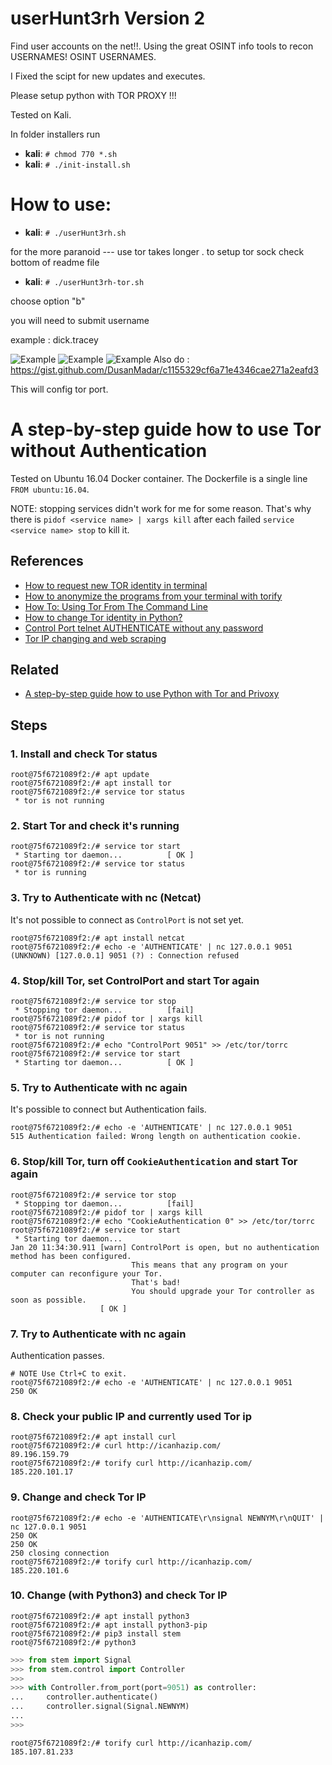 
userHunt3rh Version 2
===========

Find user accounts on the net!!. Using the great OSINT info tools to recon USERNAMES!
OSINT USERNAMES.

I Fixed the scipt for new updates and executes.

Please setup python with TOR PROXY !!!

Tested on Kali.

In folder installers run 
* **kali**: ```# chmod 770 *.sh   ```
* **kali**: ```# ./init-install.sh   ```

# How to use:

* **kali**: ```# ./userHunt3rh.sh   ```

for the more paranoid --- use tor takes longer . to setup tor sock check bottom of readme file

* **kali**: ```# ./userHunt3rh-tor.sh   ```

choose option "b"

you will need to submit username 

example : dick.tracey

![Example](https://imgur.com/Ld6ZQGo.png)
![Example](https://imgur.com/nuBehIE.png)
![Example](https://imgur.com/6QDgrI5.png)
Also do :
https://gist.github.com/DusanMadar/c1155329cf6a71e4346cae271a2eafd3

This will config tor port.
# A step-by-step guide how to use Tor without Authentication

Tested on Ubuntu 16.04 Docker container. The Dockerfile is a single line `FROM ubuntu:16.04`.

NOTE: stopping services didn't work for me for some reason. That's why there is `pidof <service name> | xargs kill` after each failed `service <service name> stop` to kill it.

## References
* [How to request new TOR identity in terminal](https://stackoverflow.com/q/16987518/4183498)
* [How to anonymize the programs from your terminal with torify](https://linuxaria.com/howto/how-to-anonymize-the-programs-from-your-terminal-with-torify)
* [How To: Using Tor From The Command Line](https://justhackerthings.com/post/using-tor-from-the-command-line/)
* [How to change Tor identity in Python?](https://stackoverflow.com/q/9887505/4183498)
* [Control Port telnet AUTHENTICATE without any password](https://tor.stackexchange.com/q/14146)
* [Tor IP changing and web scraping](https://dm295.blogspot.com/2016/02/tor-ip-changing-and-web-scraping.html)

## Related
* [A step-by-step guide how to use Python with Tor and Privoxy](https://gist.github.com/DusanMadar/8d11026b7ce0bce6a67f7dd87b999f6b)


## Steps

### 1. Install and check Tor status
```console
root@75f6721089f2:/# apt update
root@75f6721089f2:/# apt install tor
root@75f6721089f2:/# service tor status
 * tor is not running
 ```

### 2. Start Tor and check it's running
```console
root@75f6721089f2:/# service tor start 
 * Starting tor daemon...          [ OK ] 
root@75f6721089f2:/# service tor status
 * tor is running
```

### 3. Try to Authenticate with nc (Netcat)
It's not possible to connect as `ControlPort` is not set yet.
```console
root@75f6721089f2:/# apt install netcat
root@75f6721089f2:/# echo -e 'AUTHENTICATE' | nc 127.0.0.1 9051
(UNKNOWN) [127.0.0.1] 9051 (?) : Connection refused
```

### 4. Stop/kill Tor, set ControlPort and start Tor again
```console
root@75f6721089f2:/# service tor stop
 * Stopping tor daemon...          [fail]
root@75f6721089f2:/# pidof tor | xargs kill
root@75f6721089f2:/# service tor status
 * tor is not running
root@75f6721089f2:/# echo "ControlPort 9051" >> /etc/tor/torrc
root@75f6721089f2:/# service tor start 
 * Starting tor daemon...          [ OK ] 
```

### 5. Try to Authenticate with nc again
It's possible to connect but Authentication fails.
```console
root@75f6721089f2:/# echo -e 'AUTHENTICATE' | nc 127.0.0.1 9051
515 Authentication failed: Wrong length on authentication cookie.
```

### 6. Stop/kill Tor, turn off `CookieAuthentication` and start Tor again
```console
root@75f6721089f2:/# service tor stop
 * Stopping tor daemon...          [fail]
root@75f6721089f2:/# pidof tor | xargs kill
root@75f6721089f2:/# echo "CookieAuthentication 0" >> /etc/tor/torrc
root@75f6721089f2:/# service tor start
 * Starting tor daemon...
Jan 20 11:34:30.911 [warn] ControlPort is open, but no authentication method has been configured. 
                           This means that any program on your computer can reconfigure your Tor.
                           That's bad!
                           You should upgrade your Tor controller as soon as possible.
                    [ OK ] 
```

### 7. Try to Authenticate with nc again
Authentication passes.
```console
# NOTE Use Ctrl+C to exit.
root@75f6721089f2:/# echo -e 'AUTHENTICATE' | nc 127.0.0.1 9051
250 OK
```

### 8. Check your public IP and currently used Tor ip
```console
root@75f6721089f2:/# apt install curl
root@75f6721089f2:/# curl http://icanhazip.com/ 
89.196.159.79
root@75f6721089f2:/# torify curl http://icanhazip.com/   
185.220.101.17
```


### 9. Change and check Tor IP
```console
root@75f6721089f2:/# echo -e 'AUTHENTICATE\r\nsignal NEWNYM\r\nQUIT' | nc 127.0.0.1 9051
250 OK
250 OK
250 closing connection
root@75f6721089f2:/# torify curl http://icanhazip.com/
185.220.101.6
```

### 10. Change (with Python3) and check Tor IP
```console
root@75f6721089f2:/# apt install python3
root@75f6721089f2:/# apt install python3-pip
root@75f6721089f2:/# pip3 install stem
root@75f6721089f2:/# python3
```
```python
>>> from stem import Signal
>>> from stem.control import Controller
>>> 
>>> with Controller.from_port(port=9051) as controller:
...     controller.authenticate()
...     controller.signal(Signal.NEWNYM)
... 
>>> 
```
```console
root@75f6721089f2:/# torify curl http://icanhazip.com/
185.107.81.233
```


